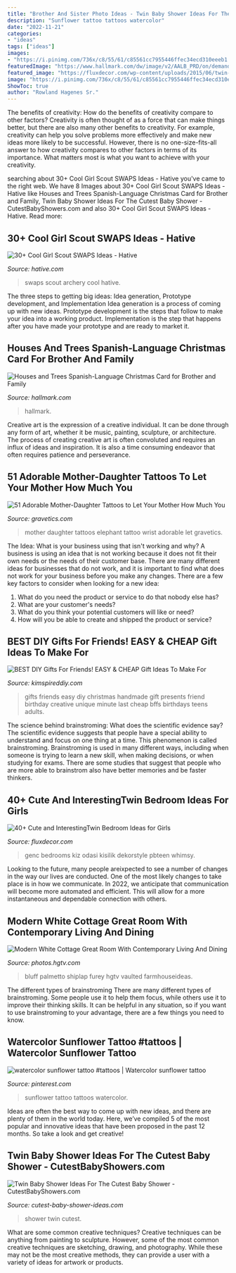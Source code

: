 ```yaml
---
title: "Brother And Sister Photo Ideas - Twin Baby Shower Ideas For The Cutest Baby Shower"
description: "Sunflower tattoo tattoos watercolor"
date: "2022-11-21"
categories:
- "ideas"
tags: ["ideas"]
images:
- "https://i.pinimg.com/736x/c8/55/61/c85561cc7955446ffec34ecd310eeeb1.jpg"
featuredImage: "https://www.hallmark.com/dw/image/v2/AALB_PRD/on/demandware.static/-/Sites-hallmark-master/default/dw6ea1036a/images/finished-goods/Houses-and-Trees-SpanishLanguage-Christmas-Card-for-Brother-and-Family-root-399NXS4555_NXS4555_1470_1.jpg_Source_Image.jpg?sw=1920"
featured_image: "https://fluxdecor.com/wp-content/uploads/2015/06/twin-bedroom-ideas-for-girls/35-twin-bedroom-ideas-for-girls.jpg"
image: "https://i.pinimg.com/736x/c8/55/61/c85561cc7955446ffec34ecd310eeeb1.jpg"
ShowToc: true
author: "Rowland Hagenes Sr."
---
```



The benefits of creativity: How do the benefits of creativity compare to other factors?
Creativity is often thought of as a force that can make things better, but there are also many other benefits to creativity. For example, creativity can help you solve problems more effectively and make new ideas more likely to be successful. However, there is no one-size-fits-all answer to how creativity compares to other factors in terms of its importance. What matters most is what you want to achieve with your creativity.

	

		
searching about 30+ Cool Girl Scout SWAPS Ideas - Hative you've came to the right web. We have 8 Images about 30+ Cool Girl Scout SWAPS Ideas - Hative like Houses and Trees Spanish-Language Christmas Card for Brother and Family, Twin Baby Shower Ideas For The Cutest Baby Shower - CutestBabyShowers.com and also 30+ Cool Girl Scout SWAPS Ideas - Hative. Read more:
		
    
## 30+ Cool Girl Scout SWAPS Ideas - Hative

<img loading=lazy src="https://hative.com/wp-content/uploads/2014/03/girl-scout-swaps-ideas/7-archery-set-girl-scout-swaps.jpg" onerror="this.onerror=null;this.src='https://tse3.mm.bing.net/th?id=OIP.2liiZ2F1dJ8qdnWJQH0XkwHaJ4&amp;pid=15.1';" alt="30+ Cool Girl Scout SWAPS Ideas - Hative">

_Source: hative.com_

>swaps scout archery cool hative. 

	

The three steps to getting big ideas: Idea generation, Prototype development, and Implementation
Idea generation is a process of coming up with new ideas. Prototype development is the steps that follow to make your idea into a working product. Implementation is the step that happens after you have made your prototype and are ready to market it.

    
## Houses And Trees Spanish-Language Christmas Card For Brother And Family

<img loading=lazy src="https://www.hallmark.com/dw/image/v2/AALB_PRD/on/demandware.static/-/Sites-hallmark-master/default/dw6ea1036a/images/finished-goods/Houses-and-Trees-SpanishLanguage-Christmas-Card-for-Brother-and-Family-root-399NXS4555_NXS4555_1470_1.jpg_Source_Image.jpg?sw=1920" onerror="this.onerror=null;this.src='https://tse4.mm.bing.net/th?id=OIP.2f9uwCvqrtLtuTfPWbbBKQHaHa&amp;pid=15.1';" alt="Houses and Trees Spanish-Language Christmas Card for Brother and Family">

_Source: hallmark.com_

>hallmark. 

	

Creative art is the expression of a creative individual. It can be done through any form of art, whether it be music, painting, sculpture, or architecture. The process of creating creative art is often convoluted and requires an influx of ideas and inspiration. It is also a time consuming endeavor that often requires patience and perseverance.

    
## 51 Adorable Mother-Daughter Tattoos To Let Your Mother How Much You

<img loading=lazy src="https://www.gravetics.com/wp-content/uploads/2017/07/Baby-Elephant-On-Wrist-Mother-Daugter-Tattoo.jpg" onerror="this.onerror=null;this.src='https://tse4.mm.bing.net/th?id=OIP.ssPIsg5pRH7InLZGqFw_JQHaJQ&amp;pid=15.1';" alt="51 Adorable Mother-Daughter Tattoos to Let Your Mother How Much You">

_Source: gravetics.com_

>mother daughter tattoos elephant tattoo wrist adorable let gravetics. 

	

The Idea: What is your business using that isn't working and why?
A business is using an idea that is not working because it does not fit their own needs or the needs of their customer base. There are many different ideas for businesses that do not work, and it is important to find what does not work for your business before you make any changes. There are a few key factors to consider when looking for a new idea:
1) What do you need the product or service to do that nobody else has?
2) What are your customer's needs?
3) What do you think your potential customers will like or need?
4) How will you be able to create and shipped the product or service?

    
## BEST DIY Gifts For Friends! EASY &amp; CHEAP Gift Ideas To Make For

<img loading=lazy src="https://kimspireddiy.com/wp-content/uploads/2018/10/BEST-DIY-Gifts-For-Friends-EASY-and-CHEAP-Gift-Ideas-To-Make-For-Birthdays-Christmas-Gifts-Creative-and-Unique-Presents-That-Are-Cute-Last-Minute-Handmade-Ideas-BFFs-Teens-8.jpg" onerror="this.onerror=null;this.src='https://tse2.mm.bing.net/th?id=OIP.k5926199AfVMNOe558M1XwHaLH&amp;pid=15.1';" alt="BEST DIY Gifts For Friends! EASY &amp; CHEAP Gift Ideas To Make For">

_Source: kimspireddiy.com_

>gifts friends easy diy christmas handmade gift presents friend birthday creative unique minute last cheap bffs birthdays teens adults. 

	

The science behind brainstroming: What does the scientific evidence say?
The scientific evidence suggests that people have a special ability to understand and focus on one thing at a time. This phenomenon is called brainstroming. Brainstroming is used in many different ways, including when someone is trying to learn a new skill, when making decisions, or when studying for exams. There are some studies that suggest that people who are more able to brainstrom also have better memories and be faster thinkers.

    
## 40+ Cute And InterestingTwin Bedroom Ideas For Girls

<img loading=lazy src="https://fluxdecor.com/wp-content/uploads/2015/06/twin-bedroom-ideas-for-girls/35-twin-bedroom-ideas-for-girls.jpg" onerror="this.onerror=null;this.src='https://tse4.mm.bing.net/th?id=OIP.YbOu8z7IJ8zb4Yx0Uc-nLwHaF2&amp;pid=15.1';" alt="40+ Cute and InterestingTwin Bedroom Ideas for Girls">

_Source: fluxdecor.com_

>genc bedrooms kiz odasi kisilik dekorstyle pbteen whimsy. 

	

Looking to the future, many people areixpected to see a number of changes in the way our lives are conducted. One of the most likely changes to take place is in how we communicate. In 2022, we anticipate that communication will become more automated and efficient. This will allow for a more instantaneous and dependable connection with others.

    
## Modern White Cottage Great Room With Contemporary Living And Dining

<img loading=lazy src="https://hgtvhome.sndimg.com/content/dam/images/hgtv/fullset/2018/6/4/2/FOD18_Lisa-Furey_Small-Cottage_36.jpg.rend.hgtvcom.616.924.suffix/1528140066958.jpeg" onerror="this.onerror=null;this.src='https://tse3.mm.bing.net/th?id=OIP.MCmL9tPQKqM1m6jNNKAxswHaLH&amp;pid=15.1';" alt="Modern White Cottage Great Room With Contemporary Living And Dining">

_Source: photos.hgtv.com_

>bluff palmetto shiplap furey hgtv vaulted farmhouseideas. 

	

The different types of brainstroming
There are many different types of brainstroming. Some people use it to help them focus, while others use it to improve their thinking skills. It can be helpful in any situation, so if you want to use brainstroming to your advantage, there are a few things you need to know.

    
## Watercolor Sunflower Tattoo #tattoos | Watercolor Sunflower Tattoo

<img loading=lazy src="https://i.pinimg.com/736x/c8/55/61/c85561cc7955446ffec34ecd310eeeb1.jpg" onerror="this.onerror=null;this.src='https://tse1.mm.bing.net/th?id=OIP.Ujs-y8HQnADAOEkcdh9yRgHaLL&amp;pid=15.1';" alt="watercolor sunflower tattoo #tattoos | Watercolor sunflower tattoo">

_Source: pinterest.com_

>sunflower tattoo tattoos watercolor. 

	

Ideas are often the best way to come up with new ideas, and there are plenty of them in the world today. Here, we’ve compiled 5 of the most popular and innovative ideas that have been proposed in the past 12 months. So take a look and get creative!

    
## Twin Baby Shower Ideas For The Cutest Baby Shower - CutestBabyShowers.com

<img loading=lazy src="http://www.cutest-baby-shower-ideas.com/images/twinballoons.jpg" onerror="this.onerror=null;this.src='https://tse2.mm.bing.net/th?id=OIP.V2K2CiONR4uMhyGHaynYRgHaLH&amp;pid=15.1';" alt="Twin Baby Shower Ideas For The Cutest Baby Shower - CutestBabyShowers.com">

_Source: cutest-baby-shower-ideas.com_

>shower twin cutest. 

	

What are some common creative techniques?
Creative techniques can be anything from painting to sculpture. However, some of the most common creative techniques are sketching, drawing, and photography. While these may not be the most creative methods, they can provide a user with a variety of ideas for artwork or products.

